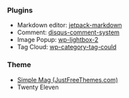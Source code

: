 <!--
{
  "title": "Wordpress Theme/Plugins",
  "date": "2016-04-27T15:04:30.000Z",
  "category": "",
  "tags": [],
  "draft": true
}
-->

### Plugins 

- Markdown editor: [jetpack-markdown](https://wordpress.org/plugins/jetpack-markdown/)
- Comment: [disqus-comment-system](https://wordpress.org/plugins/disqus-comment-system/)
- Image Popup: [wp-lightbox-2](https://wordpress.org/plugins/wp-lightbox-2/)
- Tag Cloud: [wp-category-tag-could](https://wordpress.org/plugins/wp-category-tag-could/)
  
### Theme

- [Simple Mag (JustFreeThemes.com)](http://justfreethemes.com/simple-mag-free-wordpress-theme/)
- Twenty Eleven
